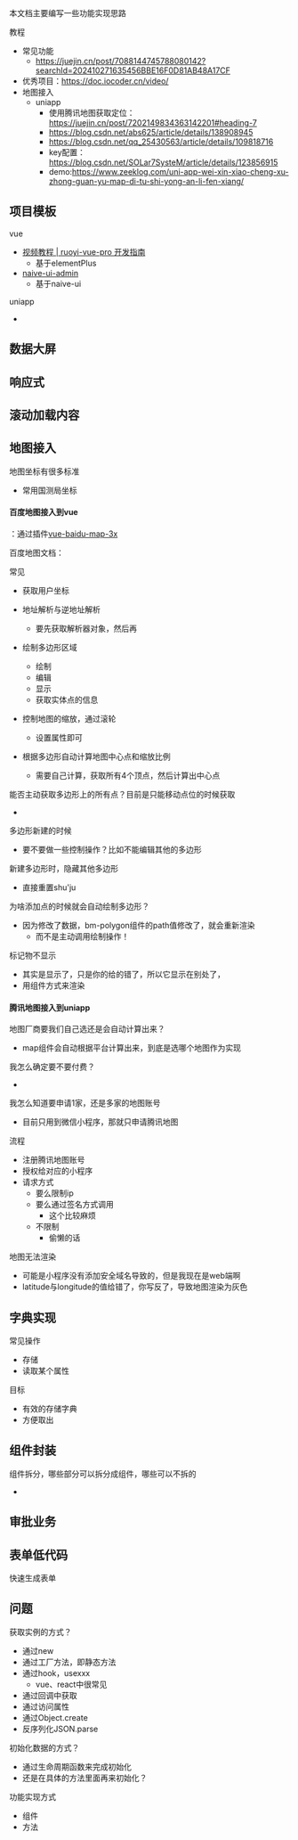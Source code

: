 本文档主要编写一些功能实现思路

教程

- 常见功能
  - https://juejin.cn/post/7088144745788080142?searchId=202410271635456BBE16F0D81AB48A17CF
- 优秀项目：https://doc.iocoder.cn/video/
- 地图接入
  - uniapp
    - 使用腾讯地图获取定位：https://juejin.cn/post/7202149834363142201#heading-7
    - https://blog.csdn.net/abs625/article/details/138908945
    - https://blog.csdn.net/qq_25430563/article/details/109818716
    - key配置：https://blog.csdn.net/SOLar7SysteM/article/details/123856915
    - demo:https://www.zeeklog.com/uni-app-wei-xin-xiao-cheng-xu-zhong-guan-yu-map-di-tu-shi-yong-an-li-fen-xiang/



## 项目模板

vue

- [视频教程 | ruoyi-vue-pro 开发指南](https://doc.iocoder.cn/video/#大纲)
  - 基于elementPlus
- [naive-ui-admin](https://github.com/jekip/naive-ui-admin)
  - 基于naive-ui

uniapp

- 



## 数据大屏



## 响应式



## 滚动加载内容



## 地图接入

地图坐标有很多标准

- 常用国测局坐标





#### 百度地图接入到vue

：通过插件[vue-baidu-map-3x](http://map.heifahaizei.com/doc/begin/install.html)

百度地图文档：

常见

- 获取用户坐标
- 地址解析与逆地址解析
  - 要先获取解析器对象，然后再

- 绘制多边形区域
  - 绘制
  - 编辑
  - 显示
  - 获取实体点的信息
- 控制地图的缩放，通过滚轮
  - 设置属性即可

- 根据多边形自动计算地图中心点和缩放比例
  - 需要自己计算，获取所有4个顶点，然后计算出中心点


能否主动获取多边形上的所有点？目前是只能移动点位的时候获取

- 

多边形新建的时候

- 要不要做一些控制操作？比如不能编辑其他的多边形

新建多边形时，隐藏其他多边形

- 直接重置shu'ju

为啥添加点的时候就会自动绘制多边形？

- 因为修改了数据，bm-polygon组件的path值修改了，就会重新渲染
  - 而不是主动调用绘制操作！

标记物不显示

- 其实是显示了，只是你的给的错了，所以它显示在别处了，
- 用组件方式来渲染



#### 腾讯地图接入到uniapp

地图厂商要我们自己选还是会自动计算出来？

- map组件会自动根据平台计算出来，到底是选哪个地图作为实现

我怎么确定要不要付费？

- 

我怎么知道要申请1家，还是多家的地图账号

- 目前只用到微信小程序，那就只申请腾讯地图

流程

- 注册腾讯地图账号
- 授权给对应的小程序
- 请求方式
  - 要么限制ip
  - 要么通过签名方式调用
    - 这个比较麻烦
  - 不限制
    - 偷懒的话

地图无法渲染

- 可能是小程序没有添加安全域名导致的，但是我现在是web端啊
- latitude与longitude的值给错了，你写反了，导致地图渲染为灰色



## 字典实现

常见操作

- 存储
- 读取某个属性

目标

- 有效的存储字典
- 方便取出



## 组件封装

组件拆分，哪些部分可以拆分成组件，哪些可以不拆的

- 



## 审批业务



## 表单低代码

快速生成表单



## 问题

获取实例的方式？

- 通过new
- 通过工厂方法，即静态方法
- 通过hook，usexxx
  - vue、react中很常见
- 通过回调中获取
- 通过访问属性
- 通过Object.create
- 反序列化JSON.parse



初始化数据的方式？

- 通过生命周期函数来完成初始化
- 还是在具体的方法里面再来初始化？



功能实现方式

- 组件
- 方法